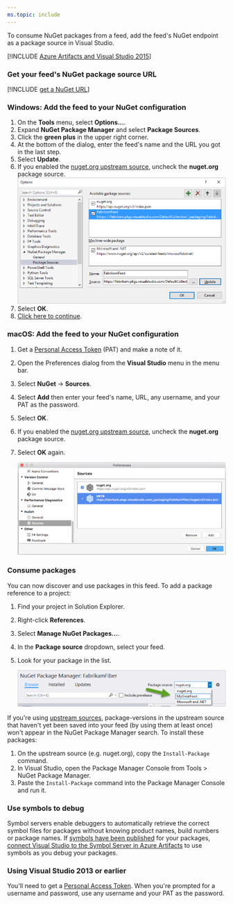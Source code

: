```yaml
---
ms.topic: include
---
```


To consume NuGet packages from a feed, add the feed's NuGet endpoint as a package source in Visual Studio.

[!INCLUDE [Azure Artifacts and Visual Studio 2015](vs2015.md)]

<a name="get-nuget-pkg-url"></a>

### Get your feed's NuGet package source URL

[!INCLUDE [get a NuGet URL](nuget-consume-endpoint.md)]

### Windows: Add the feed to your NuGet configuration

1. On the **Tools** menu, select **Options...**.
1. Expand **NuGet Package Manager** and select **Package Sources**.
1. Click the **green plus** in the upper right corner.
1. At the bottom of the dialog, enter the feed's name and the URL you got in the last step.
1. Select **Update**.
1. If you enabled the [nuget.org upstream source](../../nuget/upstream-sources.md), uncheck the **nuget.org** package source.
   ![Add new NuGet source](../_img/vs-addsource.png)
1. Select **OK**.
1. [Click here to continue](#consume-packages).

<a name="mac-os"></a>

### macOS: Add the feed to your NuGet configuration

1. Get a [Personal Access Token](../../../organizations/accounts/use-personal-access-tokens-to-authenticate.md) (PAT) and make a note of it.
1. Open the Preferences dialog from the **Visual Studio** menu in the menu bar.
1. Select **NuGet** -> **Sources**.
1. Select **Add** then enter your feed's name, URL, any username, and your PAT as the password.
1. Select **OK**.
1. If you enabled the [nuget.org upstream source](../../nuget/upstream-sources.md), uncheck the **nuget.org** package source.
1. Select **OK** again.

   ![Visual Studio for Mac preferences window with Azure DevOps Services feed added](../_img/vs-mac-settings.png)

<a name="consume-packages"></a>

### Consume packages

You can now discover and use packages in this feed. To add a package reference to a project:

1. Find your project in Solution Explorer.
1. Right-click **References**.
1. Select **Manage NuGet Packages...**.
1. In the **Package source** dropdown, select your feed.
1. Look for your package in the list.

   ![Select feed source](../_img/select-pkg-src.png)

If you're using [upstream sources](../../nuget/upstream-sources.md), package-versions in the upstream source that haven't yet been saved into your feed (by using them at least once) won't appear in the NuGet Package Manager search. To install these packages:

1. On the upstream source (e.g. nuget.org), copy the `Install-Package` command.
1. In Visual Studio, open the Package Manager Console from Tools > NuGet Package Manager.
1. Paste the `Install-Package` command into the Package Manager Console and run it.

<a name="use-symbols-to-debug"></a>

### Use symbols to debug

Symbol servers enable debuggers to automatically retrieve the correct symbol files for packages without knowing product names, build numbers or package names. If [symbols have been published](/azure/devops/pipelines/artifacts/symbols) for your packages, [connect Visual Studio to the Symbol Server in Azure Artifacts](../../symbols/debug-with-symbols-visual-studio.md) to use symbols as you debug your packages.

<!-- TODO can we make this an FAQ bit at the end, so it's out of the way? -->

### Using Visual Studio 2013 or earlier

You'll need to get a [Personal Access Token](../../../organizations/accounts/use-personal-access-tokens-to-authenticate.md). When you're prompted for a username and password, use any username and your PAT as the password.